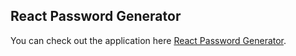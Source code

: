 
## React Password Generator

You  can check out the application here [React Password Generator](https://fervent-volhard-f2991a.netlify.app/).



